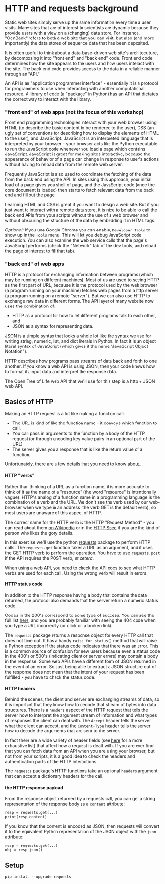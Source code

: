#  HTTP and requests background
Static web sites simply serve up the same information every time a user visits.
Many sites that are of interest to scientists are dynamic because they provide
    users with a view on a (changing) data store.
For instance, "GenBank" refers to both a web site that you can visit, but also
    (and more importantly) the data stores of sequence data that has been deposited.

It is often useful to think about a data-base-driven web site's architecuture, 
    by decomposing it into "front end" and "back end" code.
Front end code determines how the site appears to the users and how users interact
    with the site.
The back end code provides access to the data in a reliable manner through an "API."

An API is an "application programmer interface" - essentially it is a protocol
    for programmers to use when interacting with another computational resource.
A library of code (a "package" in Python) has an API that dictates
    the correct way to interact with the library.

### "front end" of web apps (not the focus of this workshop)
Front end programming technologies interact with your
    web browser using HTML (to describe the basic content to be rendered to the user),
    CSS (an ugly set of conventions for describing how to display the elements of HTML
    to the user), and JavaScript.
JavaScript is an interpreted language that is interpreted by your browser - your
    browser acts like the Python executable to run the JavaScript code whenever
    you load a page which contains JavaScript.
JavaScript is great for making sites interactive, because the appearance of behavior
    of a page can change in response to user's actions without having to reload
    data from the remote web server.

Frequently JavaScript is also used to coordinate the fetching of the data from the
    back end using the API.
In sites using this approach, your initial load of a page gives you shell of page, and
    the JavaScript code (once the core document is loaded) then starts to fetch relevant
    data from the back end and fill out the page.

Learning HTML and CSS is great if you want to design a web site.
But if you just want to interact with a remote data store, it is nice to be able
    to call the back end APIs from your scripts without the use of a web browser
    and without obscuring the structure of the data by embedding it in HTML tags.

*Optional:* If you use Google Chrome you can enable, `Developer Tools` to show up in the `Tools`
    menu. This will let you debug JavaScript code execution.
    You can also examine the web service calls that the page's JavaScript performs (check
    the "Network" tab of the dev tools, and reload the page of interest to fill that tab).

### "back end" of web apps
HTTP is a protocol for exchanging information between programs (which may be running
    on different machines).
Most of us are used to seeing HTTP as the first part of URL, because it is the protocol
    used by the web browser (a program running on your machine) fetches web pages
    from a http server (a program running on a remote "server").
But we can also use HTTP to exchange raw data in different forms.
The API layer of many website now uses the combination of:

   * HTTP as a protocol for how to let different programs talk to each other, and
   * JSON as a syntax for representing data.

JSON is a simple syntax that looks a whole lot like the syntax we use for writing
    string, numeric, list, and dict literals in Python.
In fact it is an object literal syntax of JavaScript (which gives it the name
    "JavaScript Object Notation").

HTTP describes how programs pass streams of data back and forth to one another.
If you know a web API is using JSON, then your code knows how to format its input
    data and interpret the response data.

The Open Tree of Life web API that we'll use for this step is a http + JSON web API.

## Basics of HTTP
Making an HTTP request is a lot like making a function call. 

  * The URL is kind of like the function name - it conveys which function to call.
  * You can pass in arguments to the function by a body of the HTTP request (or through
    encoding key-value pairs in an optional part of the URL)
  * The server gives you a response that is like the return value of a function.

Unfortunately, there are a few details that you need to know about...

#### HTTP "verbs"
Rather than thinking of a URL as a function name, it is more accurate to think of it as
    the name of a "resource" (the word "resource" is intentionally vague).
HTTP's analog of a function name in a programming language is the combination of a 
    verb and the URL.
We don't see the verb used by our web-browser when we type in an address (the verb GET
    is the default verb), so most users are unaware of this aspect of HTTP.
    
The correct name for the HTTP verb is the HTTP "Request Method" - you can read about
    them [on Wikipedia](https://en.wikipedia.org/wiki/Hypertext_Transfer_Protocol#Request_methods)
    or in the [HTTP Spec](https://www.w3.org/Protocols/rfc2616/rfc2616-sec9.html) if you
    are the kind of person who likes the gory details.

In this exercise we'll use the python [requests](http://docs.python-requests.org/en/master/)
    package to perform HTTP calls.
The `requests.get` function takes a URL as an argument, and it uses the GET HTTP verb 
    to perform the operation.
You have to use `requests.post` if the API requires the POST verb, *et cetera*.

When using a web API, you need to check the API docs to see what HTTP verbs are used
    for each call.
Using the wrong verb will result in errors.


#### HTTP status code
In addition to the HTTP response having a body that contains the data returned, the
    protocol also demands that the server return a numeric status code.

Codes in the 200's correspond to some type of success.
You can see the full list [here](https://en.wikipedia.org/wiki/List_of_HTTP_status_codes),
    and you are probably familiar with seeing the 404 code
    when you type a URL incorrectly (or click on a broken link).

The `requests` package returns a response object for every HTTP call that does not time out.
It has a handy `raise_for_status()` method that will raise a Python exception
    if the status code indicates that there was an error.
This is a common source of confusion for new users because even a status code in the 
    400's or 500's (indicating client or server errors) may contain
    a body in the response.
Some web APIs have a different form of JSON returned in the event of an error.
So, just being able to extract a JSON structure out of the response does not mean that
    the intent of your request has been fulfilled - you have to check the status code.

#### HTTP headers
Behind the scenes, the client and server are exchanging streams of data, so it is
    important that they know how to decode that stream of bytes into data structures.
There is a `headers` aspect of the HTTP request that tells the server how to interpret
    the argument stream of information and what types of responses the client can
    deal with.
The `Accept` header tells the server what the client can accept, and the `Content-Type`
    header tells the server how to decode the arguments that are sent to the server.



In fact there are a wide variety of header fields (see [here](https://en.wikipedia.org/wiki/List_of_HTTP_header_fields#Request_fields)
for a more exhaustive list) that affect how a request is dealt with.
If you are ever find that you can fetch data from an API when you are using your 
    browser, but not from your scripts, it is a good idea to check the headers
    and authentication parts of the HTTP interactions.

The `requests` package's HTTP functions take an optional `headers` argument that
    can accept a dictionary headers for the call.

#### the HTTP response payload
From the response object returned by a requests call, you can get a string representation
    of the response body as a `content` attribute:
    
    resp = requests.get(...)
    print(resp.content)

If you know that the content is encoded as JSON, then requests will convert it to the 
    equivalent Python representation of the JSON object with the `json` attribute:

    resp = requests.get(...)
    obj = resp.json()


## Setup
    pip install --upgrade requests